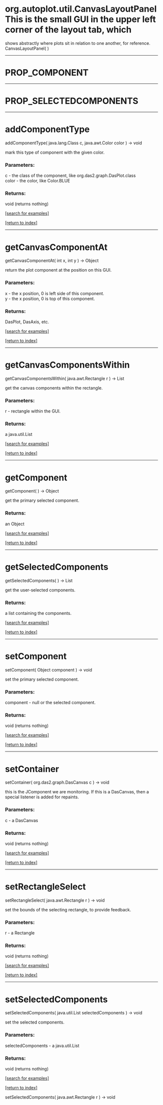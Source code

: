 # org.autoplot.util.CanvasLayoutPanelThis is the small GUI in the upper left corner of the layout tab, which
 shows abstractly where plots sit in relation to one another, for
 reference.
CanvasLayoutPanel( )


***
<a name="PROP_COMPONENT"></a>
# PROP_COMPONENT



***
<a name="PROP_SELECTEDCOMPONENTS"></a>
# PROP_SELECTEDCOMPONENTS



***
<a name="addComponentType"></a>
# addComponentType
addComponentType( java.lang.Class c, java.awt.Color color ) &rarr; void

mark this type of component with the given color.

### Parameters:
c - the class of the component, like org.das2.graph.DasPlot.class
<br>color - the color, like Color.BLUE

### Returns:
void (returns nothing)


<a href="https://github.com/autoplot/dev/search?q=addComponentType&unscoped_q=addComponentType">[search for examples]</a>

<a href="https://github.com/autoplot/documentation/blob/master/javadoc/index-all.md">[return to index]</a>

***
<a name="getCanvasComponentAt"></a>
# getCanvasComponentAt
getCanvasComponentAt( int x, int y ) &rarr; Object

return the plot component at the position on this GUI.

### Parameters:
x - the x position, 0 is left side of this component.
<br>y - the x position, 0 is top of this component.

### Returns:
DasPlot, DasAxis, etc.

<a href="https://github.com/autoplot/dev/search?q=getCanvasComponentAt&unscoped_q=getCanvasComponentAt">[search for examples]</a>

<a href="https://github.com/autoplot/documentation/blob/master/javadoc/index-all.md">[return to index]</a>

***
<a name="getCanvasComponentsWithin"></a>
# getCanvasComponentsWithin
getCanvasComponentsWithin( java.awt.Rectangle r ) &rarr; List

get the canvas components within the rectangle.

### Parameters:
r - rectangle within the GUI.

### Returns:
a java.util.List


<a href="https://github.com/autoplot/dev/search?q=getCanvasComponentsWithin&unscoped_q=getCanvasComponentsWithin">[search for examples]</a>

<a href="https://github.com/autoplot/documentation/blob/master/javadoc/index-all.md">[return to index]</a>

***
<a name="getComponent"></a>
# getComponent
getComponent(  ) &rarr; Object

get the primary selected component.

### Returns:
an Object


<a href="https://github.com/autoplot/dev/search?q=getComponent&unscoped_q=getComponent">[search for examples]</a>

<a href="https://github.com/autoplot/documentation/blob/master/javadoc/index-all.md">[return to index]</a>

***
<a name="getSelectedComponents"></a>
# getSelectedComponents
getSelectedComponents(  ) &rarr; List

get the user-selected components.

### Returns:
a list containing the components.

<a href="https://github.com/autoplot/dev/search?q=getSelectedComponents&unscoped_q=getSelectedComponents">[search for examples]</a>

<a href="https://github.com/autoplot/documentation/blob/master/javadoc/index-all.md">[return to index]</a>

***
<a name="setComponent"></a>
# setComponent
setComponent( Object component ) &rarr; void

set the primary selected component.

### Parameters:
component - null or the selected component.

### Returns:
void (returns nothing)


<a href="https://github.com/autoplot/dev/search?q=setComponent&unscoped_q=setComponent">[search for examples]</a>

<a href="https://github.com/autoplot/documentation/blob/master/javadoc/index-all.md">[return to index]</a>

***
<a name="setContainer"></a>
# setContainer
setContainer( org.das2.graph.DasCanvas c ) &rarr; void

this is the JComponent we are monitoring.  If this is a
 DasCanvas, then a special listener is added for repaints.

### Parameters:
c - a DasCanvas

### Returns:
void (returns nothing)


<a href="https://github.com/autoplot/dev/search?q=setContainer&unscoped_q=setContainer">[search for examples]</a>

<a href="https://github.com/autoplot/documentation/blob/master/javadoc/index-all.md">[return to index]</a>

***
<a name="setRectangleSelect"></a>
# setRectangleSelect
setRectangleSelect( java.awt.Rectangle r ) &rarr; void

set the bounds of the selecting rectangle, to provide feedback.

### Parameters:
r - a Rectangle

### Returns:
void (returns nothing)


<a href="https://github.com/autoplot/dev/search?q=setRectangleSelect&unscoped_q=setRectangleSelect">[search for examples]</a>

<a href="https://github.com/autoplot/documentation/blob/master/javadoc/index-all.md">[return to index]</a>

***
<a name="setSelectedComponents"></a>
# setSelectedComponents
setSelectedComponents( java.util.List selectedComponents ) &rarr; void

set the selected components.

### Parameters:
selectedComponents - a java.util.List

### Returns:
void (returns nothing)


<a href="https://github.com/autoplot/dev/search?q=setSelectedComponents&unscoped_q=setSelectedComponents">[search for examples]</a>

<a href="https://github.com/autoplot/documentation/blob/master/javadoc/index-all.md">[return to index]</a>

setSelectedComponents( java.awt.Rectangle r ) &rarr; void<br>
